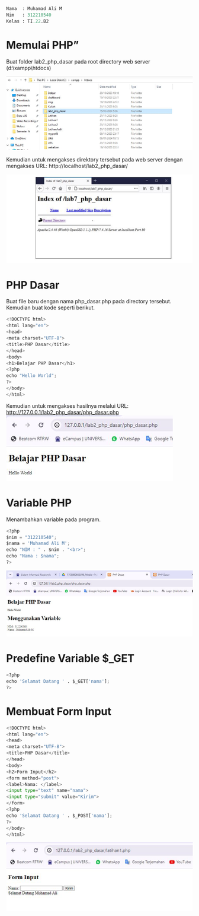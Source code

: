 ```py
Nama  : Muhamad Ali M
Nim   : 312210540
Kelas : TI.22.B2
```

# Memulai PHP”

Buat folder lab2_php_dasar pada root directory web server (d:\xampp\htdocs)

![image](SS/0.JPG)

Kemudian untuk mengakses direktory tersebut pada web server dengan mengakses URL:
http://localhost/lab2_php_dasar/

![image](SS/1.JPG)

# PHP Dasar

Buat file baru dengan nama php_dasar.php pada directory tersebut. Kemudian buat kode seperti
berikut.

```py
<!DOCTYPE html>
<html lang="en">
<head>
<meta charset="UTF-8">
<title>PHP Dasar</title>
</head>
<body>
<h1>Belajar PHP Dasar</h1>
<?php
echo "Hello World";
?>
</body>
</html>
```

Kemudian untuk mengakses hasilnya melalui URL: http://127.0.0.1/lab2_php_dasar/php_dasar.php
![image](SS/2.JPG)

# Variable PHP

Menambahkan variable pada program.

```py
<?php
$nim = "312210540";
$nama = 'Muhamad Ali M';
echo "NIM : " . $nim . "<br>";
echo "Nama : $nama";
?>
```

![image](SS/3.JPG)

# Predefine Variable $\_GET

```py
<?php
echo 'Selamat Datang ' . $_GET['nama'];
?>
```

# Membuat Form Input

```py
<!DOCTYPE html>
<html lang="en">
<head>
<meta charset="UTF-8">
<title>PHP Dasar</title>
</head>
<body>
<h2>Form Input</h2>
<form method="post">
<label>Nama: </label>
<input type="text" name="nama">
<input type="submit" value="Kirim">
</form>
<?php
echo 'Selamat Datang ' . $_POST['nama'];
?>
</body>
</html>
```

![image](SS/4.JPG)
